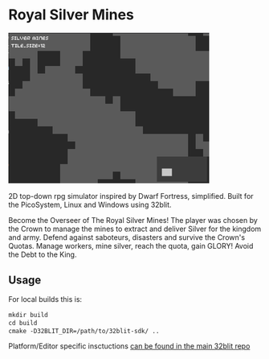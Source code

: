 # Royal Silver Mines

<img src="resources/game.png" width="400">

2D top-down rpg simulator inspired by Dwarf Fortress, simplified.
Built for the PicoSystem, Linux and Windows using 32blit.

Become the Overseer of The Royal Silver Mines! The player was chosen by the Crown to manage the mines to extract and deliver Silver for the kingdom and army.
Defend against saboteurs, disasters and survive the Crown's Quotas.
Manage workers, mine silver, reach the quota, gain GLORY! Avoid the Debt to the King.


## Usage

For local builds this is:
```
mkdir build
cd build
cmake -D32BLIT_DIR=/path/to/32blit-sdk/ ..
```

Platform/Editor specific insctuctions [can be found in the main 32blit repo](https://github.com/32blit/32blit-sdk#you-will-need)
